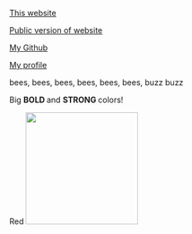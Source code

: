 
<a href="https://landonjf4.github.io/GameDev2022LanJF/">This website</a>

<a href="https://landonjf4.github.io/GameDev2022LanJF/public">Public version of website</a>

<a href="https://github.com/Landonjf4/GameDev2022LanJF/">My Github</a>

<a href="https://github.com/Landonjf4">My profile</a>

bees, bees, bees, bees, bees, bees, buzz buzz

Big <b> BOLD </b> and <b> STRONG </b> colors!

Red
<img width=200 src="https://upload.wikimedia.org/wikipedia/commons/thumb/6/62/Solid_red.svg/512px-Solid_red.svg.png?20150316143248"><br><br> 

